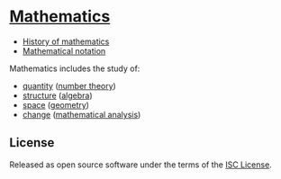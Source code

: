 # [Mathematics](https://en.wikipedia.org/wiki/Mathematics)
- [History of mathematics](https://en.wikipedia.org/wiki/History_of_mathematics)
- [Mathematical notation](https://en.wikipedia.org/wiki/Mathematical_notation)

Mathematics includes the study of:
- [quantity](https://en.wikipedia.org/wiki/Quantity) ([number theory](https://en.wikipedia.org/wiki/Number_theory))
- [structure](https://en.wikipedia.org/wiki/Mathematical_structure) ([algebra](https://en.wikipedia.org/wiki/Algebra))
- [space](https://en.wikipedia.org/wiki/Space) ([geometry](https://en.wikipedia.org/wiki/Geometry))
- [change](https://en.wikipedia.org/wiki/Calculus) ([mathematical analysis](https://en.wikipedia.org/wiki/Mathematical_analysis))

## License
Released as open source software under the terms of the [ISC License](https://en.wikipedia.org/wiki/ISC_license).
